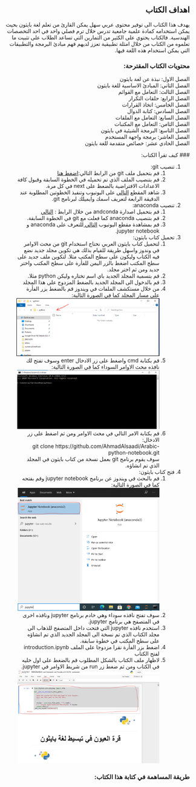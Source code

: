 <!DOCTYPE html>
<html dir="rtl" lang="ar">
<head>
<meta charset="utf-8">
</head>
<body>
<div dir="rtl">

## اهداف الكتاب
يهدف هذا الكتاب الى توفير محتوى عربي سهل يمكن القارئ من تعلم لغة بايثون بحيث يمكن استخدامه كمادة علمية جامعية تدرس خلال ترم فصلي واحد  في احد التخصصات الهندسية. فالكتاب يحتوي على الكثير من التمارين التي تساعد الطلاب على تثبيت ما تعلموه من الكتاب من خلال امثلة تطبيقية تعزز لديهم فهم مبادئ البرمجة والتطبيقات التي يمكن استخدام هذه اللغة فيها.

### محتويات الكتاب المقترحة:
الفصل الاول: نبذة عن لغة بايثون  
الفصل الثاني: المبادئ الاساسية للغة بايثون  
الفصل الثالث: التعامل مع القوائم  
الفصل الرابع: حلقات التكرار  
الفصل الخامس: اتخاذ القرارات   
الفصل السادس: كتابة الدوال  
الفصل السابع: التعامل مع الملقات  
الفصل الثامن: التعامل مع المكتبات  
الفصل التاسع: البرمجة الشيئية في بايثون  
الفصل العاشر: برمجة واجهة المستخدم  
الفصل الحادي عشر: خصائص متقدمة للغة بايثون  

<div>
### كيف تقرأ الكتاب:
    <ol>
        <li>تنصيب git:<br>
            <ol>
                <li>قم بتحميل ملف git من الرابط التالي:<a href="https://git-scm.com/downloads/">اضغط هنا</a> </li>
                <li>قم بتنصيب الملف الذي تم تحميله في الخطوة السابقة وقبول كافة الاعدادات الافتراضية بالضعظ على next في كل مرة.</li>
                <li>شاهد المقطع <a href="https://www.youtube.com/watch?v=2QP4QxzG-wY">التالي</a> على اليوتيوب وتنفيذ الخطوتين المطلوبة عند الدقيقة الرابعة لتعريف اسمك وايميلك لبرنامج git.</li>
            </ol>
        </li>
        <li>تنصيب anaconda:<br>
            <ol>
                <li>قم بتحميل اصدارة andconda من خلال الرابط : <a href="https://www.anaconda.com/products/individual" >التالي</a></li>
                <li>قم بتنصيب anaconda كما فعلت مع git في الخطوة السابقة.</li>
                <li>قم بمشاهدة مقطع اليوتيوب <a href="https://www.youtube.com/watch?v=gCjB3q9N9WI&list=PLKbdLIqXa5u23-nYbIG50TomKLCnGT6RH">التالي </a> للتعرف على anaconda و jupyter notebook.</li>
            </ol></li>
        <li>تحميل كتاب بايثون:<br>
            <ol>
                <li>لتحميل كتاب بايثون العربي نحتاج استخدام git من محث الاوامر في وندوز واسهل طريقة للقيام بذلك هي تكوين مجلد جديد نضع فيه الكتاب وليكون على سطح المكتب مثلا. لتكوين ملف جديد على سطح المكتب اضغط بالزر اليمن للفأرة على سطح المكتب واختر جديد ومن ثم اختر مجلد.</li>
                <li>قم بتسمية المجلد الجديد باي اسم تختاره وليكن python مثلا.</li>
                <li> قم بالدخول الى المجلد الجديد بالضغط المزدوج على هذا المجلد</li>
                <li>من خلال مستكشف الملفات في ويندوز قم بالضغط بزر الفأرة على مسار المجلد كما في الصورة التالية:<br>
                    <img style="border:solid black 1px"src="img\cmd1.png"><br>
                </li>
                <li>قم بكتابة cmd واضغط على زر الادخال enter وسوف تفتح لك نافذه محث الاوامر السوداء كما في الصورة التالية:<br>
                <img src="img\cmd2.png"></li>
                <li>قم بكتابة الامر التالي في محث الاوامر ومن ثم اضغط على زر الادخال:<br>
                git clone https://github.com/AhmadAlsaadi/Arabic-python-notebook.git
                <br>
                    سوف يقوم برنامج git بعمل نسخة من كتاب بايثون في المجلد الذي تم انشاؤه. 
                </li>
            </ol></li>
        <li>فتح كتاب بايثون:<br>
            <ol>
                <li>قم بالبحث في ويندوز عن برنامج jupyter notebook وقم بفتحه كما في الصورة التالية:<br>
                    <img src="img\cmd3.png">
                </li>
                <li>سوف تفتح نافذه سوداء وهي خادم برنامج jupyter ونافذه اخرى في المتصفح هي برنامج jupyter.</li>
                <li>استخدم نافذه jupyter التي فتحت داخل المتصفح للذهاب الى مجلد الكتاب الذي تم نسخة الى المجلد الجديد الذي تم انشاؤه على سطح المكتب في خطوة سابقة.</li>
                <li>اضغط بزر الفأرة نقرا مزدوجا على الملف introduction.ipynb لفتح الكتاب</li>
                <li>لاظهار ملف الكتاب بالشكل المطلوب قم بالضغط على اول خليه في الكتاب ومن ثم ضغط زر run من شريط الاوامر في jupyter.<br>
                <img src="img/cmd4.png">
                </li>
            </ol></li>
    </ol>
</div>
      
### طريقة المساهمة في كتابة هذا الكتاب:

</div>
</body>
</html>
